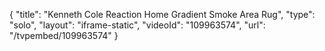 {
    "title": "Kenneth Cole Reaction Home Gradient Smoke Area Rug",
    "type": "solo",
    "layout": "iframe-static",
    "videoId": "109963574",
    "url": "\/tvpembed\/109963574"
}
